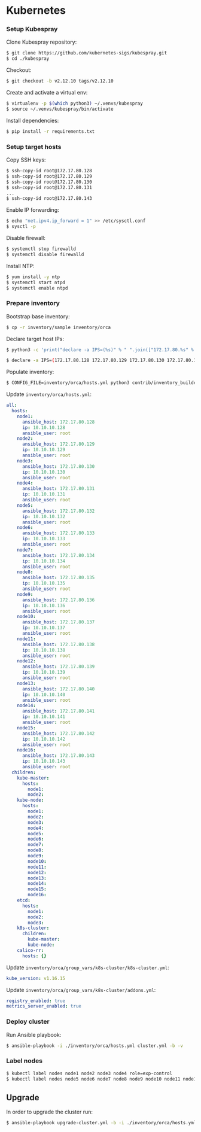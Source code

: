 # Kubernetes

### Setup Kubespray

Clone Kubespray repository:

```bash
$ git clone https://github.com/kubernetes-sigs/kubespray.git
$ cd ./kubespray
```

Checkout:

```bash
$ git checkout -b v2.12.10 tags/v2.12.10
```

Create and activate a virtual env:

```bash
$ virtualenv -p $(which python3) ~/.venvs/kubespray
$ source ~/.venvs/kubespray/bin/activate
```

Install dependencies:

```bash
$ pip install -r requirements.txt
```

### Setup target hosts

Copy SSH keys:

```bash
$ ssh-copy-id root@172.17.80.128
$ ssh-copy-id root@172.17.80.129
$ ssh-copy-id root@172.17.80.130
$ ssh-copy-id root@172.17.80.131
...
$ ssh-copy-id root@172.17.80.143
```

Enable IP forwarding:

```bash
$ echo "net.ipv4.ip_forward = 1" >> /etc/sysctl.conf
$ sysctl -p
```

Disable firewall:

```bash
$ systemctl stop firewalld
$ systemctl disable firewalld
```

Install NTP:

```bash
$ yum install -y ntp
$ systemctl start ntpd
$ systemctl enable ntpd
```

### Prepare inventory

Bootstrap base inventory:

```bash
$ cp -r inventory/sample inventory/orca
```

Declare target host IPs:

```bash
$ python3 -c 'print("declare -a IPS=(%s)" % " ".join(["172.17.80.%s" % i for i in range(128, 144)]))'
```

```bash
$ declare -a IPS=(172.17.80.128 172.17.80.129 172.17.80.130 172.17.80.131 172.17.80.132 172.17.80.133 172.17.80.134 172.17.80.135 172.17.80.136 172.17.80.137 172.17.80.138 172.17.80.139 172.17.80.140 172.17.80.141 172.17.80.142 172.17.80.143)
```

Populate inventory:

```bash
$ CONFIG_FILE=inventory/orca/hosts.yml python3 contrib/inventory_builder/inventory.py ${IPS[@]}
```

Update `inventory/orca/hosts.yml`:

```yaml
all:
  hosts:
    node1:
      ansible_host: 172.17.80.128
      ip: 10.10.10.128
      ansible_user: root
    node2:
      ansible_host: 172.17.80.129
      ip: 10.10.10.129
      ansible_user: root
    node3:
      ansible_host: 172.17.80.130
      ip: 10.10.10.130
      ansible_user: root
    node4:
      ansible_host: 172.17.80.131
      ip: 10.10.10.131
      ansible_user: root
    node5:
      ansible_host: 172.17.80.132
      ip: 10.10.10.132
      ansible_user: root
    node6:
      ansible_host: 172.17.80.133
      ip: 10.10.10.133
      ansible_user: root
    node7:
      ansible_host: 172.17.80.134
      ip: 10.10.10.134
      ansible_user: root
    node8:
      ansible_host: 172.17.80.135
      ip: 10.10.10.135
      ansible_user: root
    node9:
      ansible_host: 172.17.80.136
      ip: 10.10.10.136
      ansible_user: root
    node10:
      ansible_host: 172.17.80.137
      ip: 10.10.10.137
      ansible_user: root
    node11:
      ansible_host: 172.17.80.138
      ip: 10.10.10.138
      ansible_user: root
    node12:
      ansible_host: 172.17.80.139
      ip: 10.10.10.139
      ansible_user: root
    node13:
      ansible_host: 172.17.80.140
      ip: 10.10.10.140
      ansible_user: root
    node14:
      ansible_host: 172.17.80.141
      ip: 10.10.10.141
      ansible_user: root
    node15:
      ansible_host: 172.17.80.142
      ip: 10.10.10.142
      ansible_user: root
    node16:
      ansible_host: 172.17.80.143
      ip: 10.10.10.143
      ansible_user: root
  children:
    kube-master:
      hosts:
        node1:
        node2:
    kube-node:
      hosts:
        node1:
        node2:
        node3:
        node4:
        node5:
        node6:
        node7:
        node8:
        node9:
        node10:
        node11:
        node12:
        node13:
        node14:
        node15:
        node16:
    etcd:
      hosts:
        node1:
        node2:
        node3:
    k8s-cluster:
      children:
        kube-master:
        kube-node:
    calico-rr:
      hosts: {}

```

Update `inventory/orca/group_vars/k8s-cluster/k8s-cluster.yml`:

```yaml
kube_version: v1.16.15
```

Update `inventory/orca/group_vars/k8s-cluster/addons.yml`:

```yaml
registry_enabled: true
metrics_server_enabled: true
```

### Deploy cluster

Run Ansible playbook:

```bash
$ ansible-playbook -i ./inventory/orca/hosts.yml cluster.yml -b -v
```

### Label nodes

```bash
$ kubectl label nodes node1 node2 node3 node4 role=exp-control
$ kubectl label nodes node5 node6 node7 node8 node9 node10 node11 node12 node13 node14 node15 node16 role=exp-subject
```

## Upgrade

In order to upgrade the cluster run:

```bash
$ ansible-playbook upgrade-cluster.yml -b -i ./inventory/orca/hosts.yml -e kube_version=v1.16.7
```
